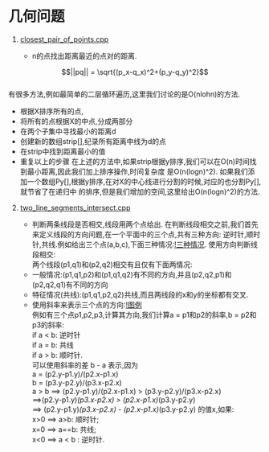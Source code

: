 # 几何问题
1. [closest_pair_of_points.cpp](./closest_pair_of_points.cpp)
    
    + n的点找出距离最近的点对的距离.

$$||pq|| = \sqrt{(p_x-q_x)^2+(p_y-q_y)^2}$$   
有很多方法,例如最简单的二层循环遍历,这里我们讨论的是O(nlohn)的方法.     
+ 根据X排序所有的点,
+ 将所有的点根据X的中点,分成两部分
+ 在两个子集中寻找最小的距离d
+ 创建新的数组strip[],纪录所有距离中线为d的点
+ 在strip中找到距离最小的值
+ 重复以上的步骤
在上述的方法中,如果strip根据y排序,我们可以在O(n)时间找到最小距离,因此我们加上排序操作,时间复杂度
是O(n(logn)^2).
如果我们添加一个数组Py[],根据y排序,在对X的中心线进行分割的时候,对应的也分割Py[],就节省了在递归中
的排序,但是我们增加的空间,这里给出O(n(logn)^2)的方法.
2. [two_line_segments_intersect.cpp](./two_line_segments_intersect.cpp)
    
    + 判断两条线段是否相交,线段用两个点给出.
    在判断线段相交之前,我们首先来定义线段的方向问题,在一个平面中的三个点,共有三种方向:
    逆时针,顺时针,共线.例如给出三个点(a,b,c),下面三种情况:[!三种情况](../assert/orientation11.png).
    使用方向判断线段相交:     
    两个线段(p1,q1)和(p2,q2)相交有且仅有下面两情况:
    * 一般情况:(p1,q1,p2)和(p1,q1,q2)有不同的方向,并且(p2,q2,p1)和(p2,q2,q1)有不同的方向
    * 特征情况(共线):(p1,q1,p2,q2)共线,而且两线段的x和y的坐标都有交叉.

    + 使用斜率来表示三个点的方向:[!图例](../assert/pic.png)    
    例如有三个点p1,p2,p3,计算其方向,我们计算a = p1和p2的斜率,b = p2和p3的斜率:     
    if a < b: 逆时针   
    if a = b: 共线    
    if a > b: 顺时针.  
    可以使用斜率的差 b - a 表示,因为     
    a = (p2.y-p1.y)/(p2.x-p1.x)     
    b = (p3.y-p2.y)/(p3.x-p2.x)     
    a > b 
    ==> (p2.y-p1.y)/(p2.x-p1.x) > (p3.y-p2.y)/(p3.x-p2.x)    
    ==>(p2.y-p1.y)*(p3.x-p2.x) > (p2.x-p1.x)*(p3.y-p2.y)        
    ==> 
    (p2.y-p1.y)*(p3.x-p2.x) - (p2.x-p1.x)*(p3.y-p2.y) 的值x,如果:   
    x>0 ==> a>b: 顺时针;   
    x=0 ==> a==b: 共线;   
    x<0 ==> a < b : 逆时针.
    